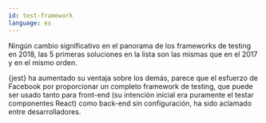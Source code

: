 ```yaml
---
id: test-framework  
language: es
---
```


Ningún cambio significativo en el panorama de los frameworks de testing en 2018, las 5 primeras soluciones en la lista son las mismas que en el 2017 y en el mismo orden.

{jest} ha aumentado su ventaja sobre los demás, parece que el esfuerzo de Facebook por proporcionar un completo framework de testing, que puede ser usado tanto para front-end (su intención inicial era puramente el testar componentes React) como back-end sin configuración, ha sido aclamado entre desarrolladores.
